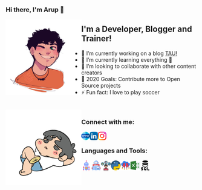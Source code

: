### Hi there, I'm Arup 👋

<img align="left" alt="ArupDutta | Protfolio" width="200px" src="https://github.com/ArupDutta/ArupDutta/blob/master/Pics/cartoon_2.jpg" />

## I'm a Developer, Blogger and Trainer!
- 🔭 I’m currently working on a blog [TAU!](www.taublogg.blogspot.com)
- 🌱 I’m currently learning everything 🤣
- 👯 I’m looking to collaborate with other content creators
- 🥅 2020 Goals: Contribute more to Open Source projects
- ⚡ Fun fact: I love to play soccer


<br/>


<img align="left" alt="ArupDutta | Protfolio" width="200px" src="https://github.com/ArupDutta/ArupDutta/blob/master/Pics/cartoon_4.gif" />


### Connect with me:

<a href="https://www.taublogg.blogspot.com"><img align="left" alt="ArupDutta | TAU" width="22px" src="https://github.com/ArupDutta/ArupDutta/blob/master/www.svg" /></a>
<a href="https://www.linkedin.com/in/arup-dutta-8a35a2106/"><img align="left" alt="ArupDutta | LinkedIn" width="22px" src="https://github.com/ArupDutta/ArupDutta/blob/master/linkedin.svg" /></a>
<a href="https://www.instagram.com/arupdut_ta/"><img align="left" alt="ArupDutta | Instagram" width="22px" src="https://github.com/ArupDutta/ArupDutta/blob/master/instagram-sketched.svg" /></a>

<br />

### Languages and Tools:

<img align="left" alt="Automation" width="26px" src="https://github.com/ArupDutta/ArupDutta/blob/master/automation.svg" />
<img align="left" alt="Machine Learning" width="26px" src="https://github.com/ArupDutta/ArupDutta/blob/master/machine-learning.svg" />
<img align="left" alt="Data Science" width="26px" src="https://github.com/ArupDutta/ArupDutta/blob/master/product-management.svg" />
<img align="left" alt="Python" width="26px" src="https://github.com/ArupDutta/ArupDutta/blob/master/python.svg" />
<img align="left" alt="AI" width="26px" src="https://github.com/ArupDutta/ArupDutta/blob/master/brain.svg" />
<img align="left" alt="Excel Automation" width="26px" src="https://github.com/ArupDutta/ArupDutta/blob/master/excel.svg" />
<img align="left" alt="SQL" width="26px" src="https://github.com/ArupDutta/ArupDutta/blob/master/sql.svg" />
